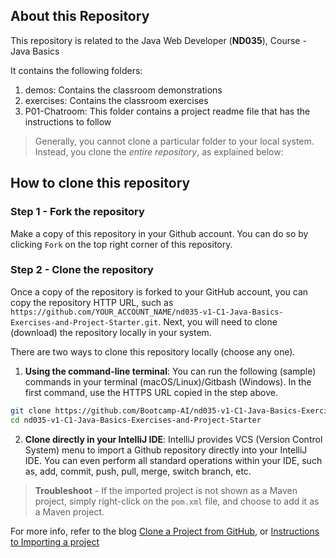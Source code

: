 ## About this Repository
This repository is related to the Java Web Developer (**ND035**), Course - Java Basics

It contains the following folders:
1. demos: Contains the classroom demonstrations
2. exercises: Contains the classroom exercises
3. P01-Chatroom: This folder contains a project readme file that has the instructions to follow

>Generally, you cannot clone a particular folder to your local system. Instead, you clone the *entire repository*, as explained below:

## How to clone this repository
### Step 1 - Fork the repository
Make a copy of this repository in your Github account. You can do so by clicking `Fork` on the top right corner of this repository. 
<br>

### Step 2 - Clone the repository
Once a copy of the repository is forked to your GitHub account, you can copy the repository HTTP URL, such as `https://github.com/YOUR_ACCOUNT_NAME/nd035-v1-C1-Java-Basics-Exercises-and-Project-Starter.git`. Next, you will need to clone (download) the repository locally in your system. 

There are two ways to clone this repository locally (choose any one).
1. **Using the command-line terminal**: You can run the following (sample) commands in your terminal (macOS/Linux)/Gitbash (Windows). In the first command, use the HTTPS URL copied in the step above. 
```bash
git clone https://github.com/Bootcamp-AI/nd035-v1-C1-Java-Basics-Exercises-and-Project-Starter.git
cd nd035-v1-C1-Java-Basics-Exercises-and-Project-Starter
```

2. **Clone directly in your IntelliJ IDE**: IntelliJ provides VCS (Version Control System) menu to import a Github repository directly into your IntelliJ IDE. You can even perform all standard operations within your IDE, such as, add, commit, push, pull, merge, switch branch, etc. 
>**Troubleshoot** - If the imported project is not shown as a Maven project, simply right-click on the `pom.xml` file, and choose to add it as a Maven project.


For more info, refer to the blog [Clone a Project from GitHub](https://blog.jetbrains.com/idea/2020/10/clone-a-project-from-github/), or [Instructions to Importing a project ](https://www.jetbrains.com/help/idea/import-project-or-module-wizard.html)



